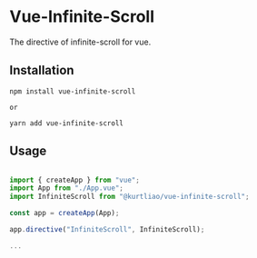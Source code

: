 # Vue-Infinite-Scroll

The directive of infinite-scroll for vue.

## Installation

```
npm install vue-infinite-scroll

or

yarn add vue-infinite-scroll
```

## Usage

```js

import { createApp } from "vue";
import App from "./App.vue";
import InfiniteScroll from "@kurtliao/vue-infinite-scroll";

const app = createApp(App);

app.directive("InfiniteScroll", InfiniteScroll);

...
```
